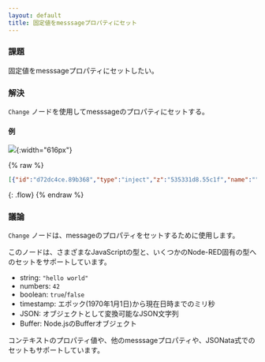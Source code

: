 ```yaml
---
layout: default
title: 固定値をmesssageプロパティにセット
---
```


### 課題

固定値をmesssageプロパティにセットしたい。

### 解決

<code class="node">Change</code> ノードを使用してmesssageのプロパティにセットする。

#### 例

![](/images/basic/copy-message-property.png){:width="616px"}

{% raw %}
~~~json
[{"id":"d72dc4ce.89b368","type":"inject","z":"535331d8.55c1f","name":"","topic":"","payload":"","payloadType":"date","repeat":"","crontab":"","once":false,"x":140,"y":80,"wires":[["78075f19.e0174"]]},{"id":"78075f19.e0174","type":"change","z":"535331d8.55c1f","name":"","rules":[{"t":"set","p":"payload","pt":"msg","to":"Hello World!","tot":"str"}],"action":"","property":"","from":"","to":"","reg":false,"x":340,"y":80,"wires":[["78dc7c25.b90d54"]]},{"id":"78dc7c25.b90d54","type":"debug","z":"535331d8.55c1f","name":"","active":true,"console":"false","complete":"false","x":550,"y":80,"wires":[]}]
~~~
{: .flow}
{% endraw %}

### 議論

<code class="node">Change</code> ノードは、messageのプロパティをセットするために使用します。

このノードは、さまざまなJavaScriptの型と、いくつかのNode-RED固有の型へのセットをサポートしています。

 - string: `"hello world"`
 - numbers: `42`
 - boolean: `true`/`false`
 - timestamp: エポック(1970年1月1日)から現在日時までのミリ秒
 - JSON: オブジェクトとして変換可能なJSON文字列
 - Buffer: Node.jsのBufferオブジェクト

コンテキストのプロパティ値や、他のmesssageプロパティや、JSONata式でのセットもサポートしています。
